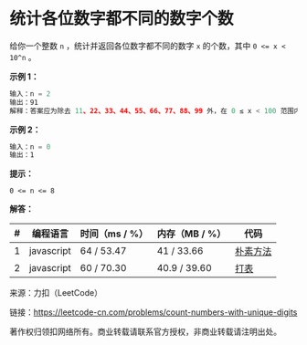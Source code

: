 # 统计各位数字都不同的数字个数

给你一个整数 `n` ，统计并返回各位数字都不同的数字 `x` 的个数，其中 `0 <= x < 10^n` 。

**示例 1：**

``` javascript
输入：n = 2
输出：91
解释：答案应为除去 11、22、33、44、55、66、77、88、99 外，在 0 ≤ x < 100 范围内的所有数字。
```

**示例 2：**

``` javascript
输入：n = 0
输出：1
```

**提示：**

`0 <= n <= 8`

**解答：**

**#**|**编程语言**|**时间（ms / %）**|**内存（MB / %）**|**代码**
--|--|--|--|--
1|javascript|64 / 53.47|41 / 33.66|[朴素方法](./javascript/ac_v1.js)
2|javascript|60 / 70.30|40.9 / 39.60|[打表](./javascript/ac_v2.js)

来源：力扣（LeetCode）

链接：https://leetcode-cn.com/problems/count-numbers-with-unique-digits

著作权归领扣网络所有。商业转载请联系官方授权，非商业转载请注明出处。
